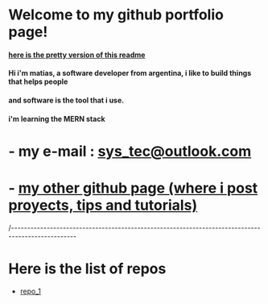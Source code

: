 # Welcome to my github portfolio page!

#### [here is the pretty version of this readme](https://mg-software-dev.github.io/mg-software-dev/)


#### Hi i'm matias, a software developer from argentina, i like to build things that helps people
#### and software is the tool that i use.




#### i'm learning the MERN stack




# - my e-mail : sys_tec@outlook.com


# - [my other github page (where i post proyects, tips and tutorials)](https://virtualsoda369.github.io/VirtualSoda369/)




/--------------------------------------------------------------------------------------------------

# Here is the list of repos

- [repo_1]()
